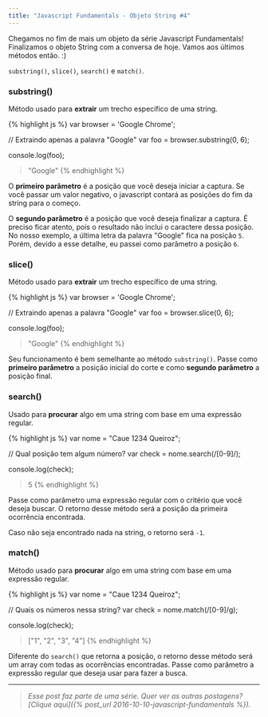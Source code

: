 ```yaml
---
title: "Javascript Fundamentals - Objeto String #4"
---
```


Chegamos no fim de mais um objeto da série Javascript Fundamentals! Finalizamos o objeto String com a conversa de hoje. Vamos aos últimos métodos então. :)

`substring()`, `slice()`, `search()` e `match()`.

### substring()

Método usado para **extrair** um trecho específico de uma string.

{% highlight js %}
var browser = 'Google Chrome';

// Extraindo apenas a palavra "Google"
var foo = browser.substring(0, 6);

console.log(foo);
> "Google"
{% endhighlight %}

O **primeiro parâmetro** é a posição que você deseja iniciar a captura. Se você passar um valor negativo, o javascript contará as posições do fim da string para o começo.

O **segundo parâmetro** é a posição que você deseja finalizar a captura. É preciso ficar atento, pois o resultado não inclui o caractere dessa posição. No nosso exemplo, a última letra da palavra "Google" fica na posição `5`. Porém, devido a esse detalhe, eu passei como parâmetro a posição `6`.


### slice()

Método usado para **extrair** um trecho específico de uma string.

{% highlight js %}
var browser = 'Google Chrome';

// Extraindo apenas a palavra "Google"
var foo = browser.slice(0, 6);

console.log(foo);
> "Google"
{% endhighlight %}

Seu funcionamento é bem semelhante ao método `substring()`. Passe como **primeiro parâmetro** a posição inicial do corte e como **segundo parâmetro** a posição final.

### search()

Usado para **procurar** algo em uma string com base em uma expressão regular.

{% highlight js %}
var nome = "Caue 1234 Queiroz";

// Qual posição tem algum número?
var check = nome.search(/[0-9]/);

console.log(check);
> 5
{% endhighlight %}

Passe como parâmetro uma expressão regular com o critério que você deseja buscar. O retorno desse método será a posição da primeira ocorrência encontrada.

Caso não seja encontrado nada na string, o retorno será `-1`.

### match()

Método usado para **procurar** algo em uma string com base em uma expressão regular.

{% highlight js %}
var nome = "Caue 1234 Queiroz";

// Quais os números nessa string?
var check = nome.match(/[0-9]/g);

console.log(check);
> ["1", "2", "3", "4"]
{% endhighlight %}

Diferente do `search()` que retorna a posição, o retorno desse método será um array com todas as ocorrências encontradas. Passe como parâmetro a expressão regular que deseja usar para fazer a busca.

---

> _Esse post faz parte de uma série. Quer ver as outras postagens? [Clique aqui]({% post_url 2016-10-10-javascript-fundamentals %})._